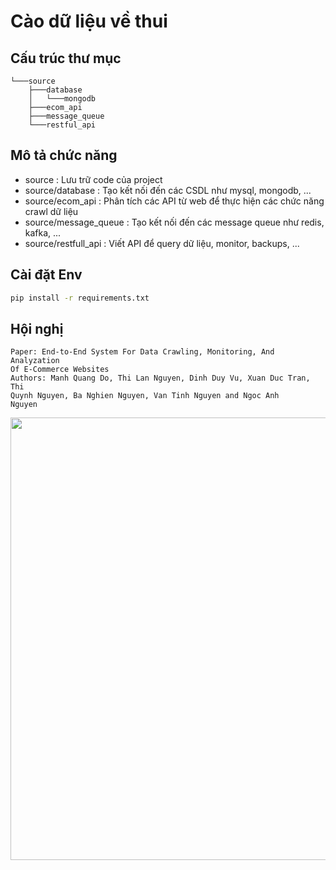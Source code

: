 # Cào dữ liệu về thui

## Cấu trúc thư mục
    └───source
        ├───database
        │   └───mongodb
        ├───ecom_api
        ├───message_queue
        └───restful_api

## Mô tả chức năng
* source : Lưu trữ code của project
* source/database : Tạo kết nối đến các CSDL như mysql, mongodb, ...
* source/ecom_api : Phân tích các API từ web để thực hiện các chức năng crawl dữ liệu
* source/message_queue : Tạo kết nối đến các message queue như redis, kafka, ...
* source/restfull_api : Viết API để query dữ liệu, monitor, backups, ...

## Cài đặt Env
```bash
pip install -r requirements.txt
```

## Hội nghị

```
Paper: End-to-End System For Data Crawling, Monitoring, And Analyzation
Of E-Commerce Websites
Authors: Manh Quang Do, Thi Lan Nguyen, Dinh Duy Vu, Xuan Duc Tran, Thi
Quynh Nguyen, Ba Nghien Nguyen, Van Tinh Nguyen and Ngoc Anh
Nguyen
```

<a class="none" href="http://icta.hvu.edu.vn/wp-content/uploads/2024/10/ICTA2024_-Tentative-Program_web-2.pdf">
							<img decoding="async" width="749" height="708" src="https://icta.hvu.edu.vn/wp-content/uploads/2024/10/chuong-trinh-hoi-nghi.jpg" class="attachment-large size-large wp-image-7931" alt="" srcset="https://icta.hvu.edu.vn/wp-content/uploads/2024/10/chuong-trinh-hoi-nghi.jpg 749w, https://icta.hvu.edu.vn/wp-content/uploads/2024/10/chuong-trinh-hoi-nghi-300x284.jpg 300w" sizes="(max-width: 749px) 100vw, 749px">								</a>
